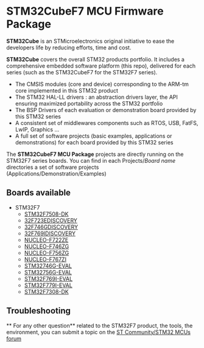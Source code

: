 # STM32CubeF7 MCU Firmware Package

**STM32Cube** is an STMicroelectronics original initiative to ease the developers life by reducing efforts, time and cost.

**STM32Cube** covers the overall STM32 products portfolio. It includes a comprehensive embedded software platform (this repo), delivered for each series (such as the STM32CubeF7 for the STM32F7 series).
   * The CMSIS modules (core and device) corresponding to the ARM-tm core implemented in this STM32 product
   * The STM32 HAL-LL drivers : an abstraction drivers layer, the API ensuring maximized portability across the STM32 portfolio 
   * The BSP Drivers of each evaluation or demonstration board provided by this STM32 series 
   * A consistent set of middlewares components such as RTOS, USB, FatFS, LwIP, Graphics ...
   * A full set of software projects (basic examples, applications or demonstrations) for each board provided by this STM32 series
   
The **STM32CubeF7 MCU Package** projects are directly running on the STM32F7 series boards. You can find in each Projects/*Board name* directories a set of software projects (Applications/Demonstration/Examples) 

## Boards available
  * STM32F7 
    * [STM32F7508-DK](https://www.st.com/en/evaluation-tools/stm32f7508-dk.html)
    * [32F723EDISCOVERY](https://www.st.com/en/evaluation-tools/32f723ediscovery.html)
	* [32F746GDISCOVERY](https://www.st.com/en/evaluation-tools/32f746gdiscovery.html)
	* [32F769IDISCOVERY](https://www.st.com/en/evaluation-tools/32f769idiscovery.html)
	* [NUCLEO-F722ZE](https://www.st.com/en/evaluation-tools/nucleo-f722ze.html)
	* [NUCLEO-F746ZG](https://www.st.com/en/evaluation-tools/nucleo-f746zg.html)
	* [NUCLEO-F756ZG](https://www.st.com/en/evaluation-tools/nucleo-f756zg.html)
	* [NUCLEO-F767ZI](https://www.st.com/en/evaluation-tools/nucleo-f767zi.html)
	* [STM32746G-EVAL](https://www.st.com/en/evaluation-tools/stm32746g-eval.html)
	* [STM32756G-EVAL](https://www.st.com/en/evaluation-tools/stm32756g-eval.html)
	* [STM32F769I-EVAL](https://www.st.com/en/evaluation-tools/stm32f769i-eval.html)
	* [STM32F779I-EVAL](https://www.st.com/en/evaluation-tools/stm32f779i-eval.html)
	* [STM32F7308-DK](https://www.st.com/en/evaluation-tools/stm32f7308-dk.html)

	
## Troubleshooting

** For any other question** related to the STM32F7 product, the tools, the environment, you can submit a topic on the [ST Community/STM32 MCUs forum](https://community.st.com/s/group/0F90X000000AXsASAW/stm32-mcus)
 